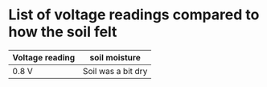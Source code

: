 List of voltage readings compared to how the soil felt
=====================================

| Voltage reading                          | soil moisture     |
|--------------------------------------|----------|
| 0.8 V           | Soil was a bit dry |